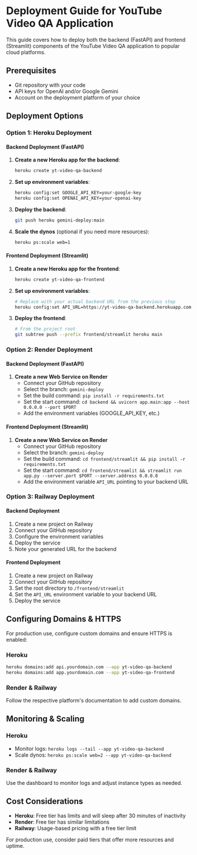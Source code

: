 # Deployment Guide for YouTube Video QA Application

This guide covers how to deploy both the backend (FastAPI) and frontend (Streamlit) components of the YouTube Video QA application to popular cloud platforms.

## Prerequisites

- Git repository with your code
- API keys for OpenAI and/or Google Gemini
- Account on the deployment platform of your choice

## Deployment Options

### Option 1: Heroku Deployment

#### Backend Deployment (FastAPI)

1. **Create a new Heroku app for the backend**:
   ```bash
   heroku create yt-video-qa-backend
   ```

2. **Set up environment variables**:
   ```bash
   heroku config:set GOOGLE_API_KEY=your-google-key
   heroku config:set OPENAI_API_KEY=your-openai-key
   ```

3. **Deploy the backend**:
   ```bash
   git push heroku gemini-deploy:main
   ```

4. **Scale the dynos** (optional if you need more resources):
   ```bash
   heroku ps:scale web=1
   ```

#### Frontend Deployment (Streamlit)

1. **Create a new Heroku app for the frontend**:
   ```bash
   heroku create yt-video-qa-frontend
   ```

2. **Set up environment variables**:
   ```bash
   # Replace with your actual backend URL from the previous step
   heroku config:set API_URL=https://yt-video-qa-backend.herokuapp.com
   ```

3. **Deploy the frontend**:
   ```bash
   # From the project root
   git subtree push --prefix frontend/streamlit heroku main
   ```

### Option 2: Render Deployment

#### Backend Deployment (FastAPI)

1. **Create a new Web Service on Render**
   - Connect your GitHub repository
   - Select the branch: `gemini-deploy`
   - Set the build command: `pip install -r requirements.txt`
   - Set the start command: `cd backend && uvicorn app.main:app --host 0.0.0.0 --port $PORT`
   - Add the environment variables (GOOGLE_API_KEY, etc.)

#### Frontend Deployment (Streamlit)

1. **Create a new Web Service on Render**
   - Connect your GitHub repository
   - Select the branch: `gemini-deploy`
   - Set the build command: `cd frontend/streamlit && pip install -r requirements.txt`
   - Set the start command: `cd frontend/streamlit && streamlit run app.py --server.port $PORT --server.address 0.0.0.0`
   - Add the environment variable `API_URL` pointing to your backend URL

### Option 3: Railway Deployment

#### Backend Deployment

1. Create a new project on Railway
2. Connect your GitHub repository
3. Configure the environment variables
4. Deploy the service
5. Note your generated URL for the backend

#### Frontend Deployment

1. Create a new project on Railway
2. Connect your GitHub repository
3. Set the root directory to `/frontend/streamlit`
4. Set the `API_URL` environment variable to your backend URL
5. Deploy the service

## Configuring Domains & HTTPS

For production use, configure custom domains and ensure HTTPS is enabled:

### Heroku
```bash
heroku domains:add api.yourdomain.com --app yt-video-qa-backend
heroku domains:add app.yourdomain.com --app yt-video-qa-frontend
```

### Render & Railway
Follow the respective platform's documentation to add custom domains.

## Monitoring & Scaling

### Heroku
- Monitor logs: `heroku logs --tail --app yt-video-qa-backend`
- Scale dynos: `heroku ps:scale web=2 --app yt-video-qa-backend`

### Render & Railway
Use the dashboard to monitor logs and adjust instance types as needed.

## Cost Considerations

- **Heroku**: Free tier has limits and will sleep after 30 minutes of inactivity
- **Render**: Free tier has similar limitations
- **Railway**: Usage-based pricing with a free tier limit

For production use, consider paid tiers that offer more resources and uptime.
